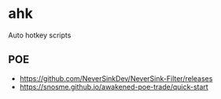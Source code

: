 # ahk
Auto hotkey scripts

## POE
- https://github.com/NeverSinkDev/NeverSink-Filter/releases
- https://snosme.github.io/awakened-poe-trade/quick-start

